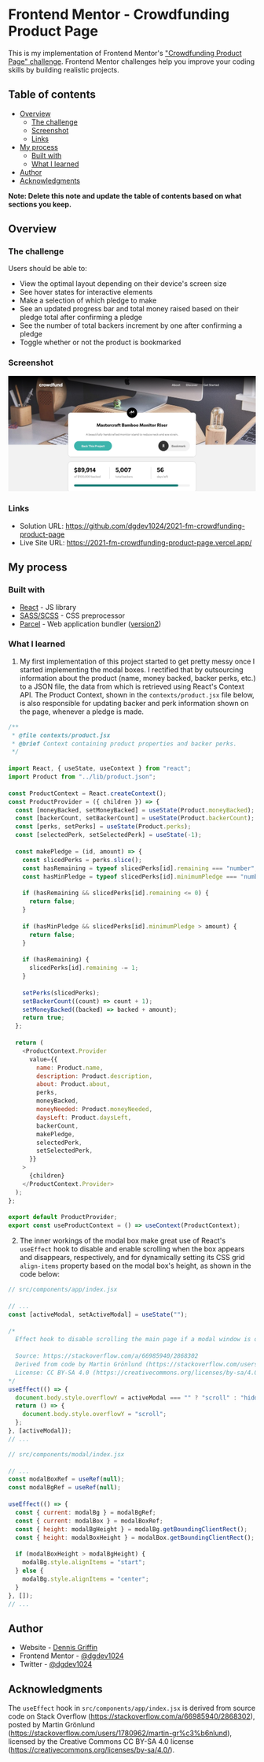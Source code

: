 # Frontend Mentor - Crowdfunding Product Page

This is my implementation of Frontend Mentor's ["Crowdfunding Product Page" challenge](https://www.frontendmentor.io/challenges/crowdfunding-product-page-7uvcZe7ZR). Frontend Mentor challenges help you improve your coding skills by building realistic projects.

## Table of contents

- [Overview](#overview)
  - [The challenge](#the-challenge)
  - [Screenshot](#screenshot)
  - [Links](#links)
- [My process](#my-process)
  - [Built with](#built-with)
  - [What I learned](#what-i-learned)
- [Author](#author)
- [Acknowledgments](#acknowledgments)

**Note: Delete this note and update the table of contents based on what sections you keep.**

## Overview

### The challenge

Users should be able to:

- View the optimal layout depending on their device's screen size
- See hover states for interactive elements
- Make a selection of which pledge to make
- See an updated progress bar and total money raised based on their pledge total after confirming a pledge
- See the number of total backers increment by one after confirming a pledge
- Toggle whether or not the product is bookmarked

### Screenshot

![](./details/screenshot.png)

### Links

- Solution URL: https://github.com/dgdev1024/2021-fm-crowdfunding-product-page
- Live Site URL: https://2021-fm-crowdfunding-product-page.vercel.app/

## My process

### Built with

- [React](https://reactjs.org/) - JS library
- [SASS/SCSS](https://sass-lang.com/) - CSS preprocessor
- [Parcel](https://parceljs.org/) - Web application bundler ([version2](https://v2.parceljs.org/))

### What I learned

1. My first implementation of this project started to get pretty messy once I started implementing the modal boxes. I rectified that by outsourcing information about the product (name, money backed, backer perks, etc.) to a JSON file, the data from which is retrieved using React's Context API. The Product Context, shown in the `contexts/product.jsx` file below, is also responsible for updating backer and perk information shown on the page, whenever a pledge is made.

```Javascript
/**
 * @file contexts/product.jsx
 * @brief Context containing product properties and backer perks.
 */

import React, { useState, useContext } from "react";
import Product from "../lib/product.json";

const ProductContext = React.createContext();
const ProductProvider = ({ children }) => {
  const [moneyBacked, setMoneyBacked] = useState(Product.moneyBacked);
  const [backerCount, setBackerCount] = useState(Product.backerCount);
  const [perks, setPerks] = useState(Product.perks);
  const [selectedPerk, setSelectedPerk] = useState(-1);

  const makePledge = (id, amount) => {
    const slicedPerks = perks.slice();
    const hasRemaining = typeof slicedPerks[id].remaining === "number";
    const hasMinPledge = typeof slicedPerks[id].minimumPledge === "number";

    if (hasRemaining && slicedPerks[id].remaining <= 0) {
      return false;
    }

    if (hasMinPledge && slicedPerks[id].minimumPledge > amount) {
      return false;
    }

    if (hasRemaining) {
      slicedPerks[id].remaining -= 1;
    }

    setPerks(slicedPerks);
    setBackerCount((count) => count + 1);
    setMoneyBacked((backed) => backed + amount);
    return true;
  };

  return (
    <ProductContext.Provider
      value={{
        name: Product.name,
        description: Product.description,
        about: Product.about,
        perks,
        moneyBacked,
        moneyNeeded: Product.moneyNeeded,
        daysLeft: Product.daysLeft,
        backerCount,
        makePledge,
        selectedPerk,
        setSelectedPerk,
      }}
    >
      {children}
    </ProductContext.Provider>
  );
};

export default ProductProvider;
export const useProductContext = () => useContext(ProductContext);
```

2. The inner workings of the modal box make great use of React's `useEffect` hook to disable and enable scrolling when the box appears and disappears, respectively, and for dynamically setting its CSS grid `align-items` property based on the modal box's height, as shown in the code below:

```Javascript
// src/components/app/index.jsx

// ...
const [activeModal, setActiveModal] = useState("");

/*
  Effect hook to disable scrolling the main page if a modal window is on screen.

  Source: https://stackoverflow.com/a/66985940/2868302
  Derived from code by Martin Grönlund (https://stackoverflow.com/users/1780962/martin-gr%c3%b6nlund)
  License: CC BY-SA 4.0 (https://creativecommons.org/licenses/by-sa/4.0/)
*/
useEffect(() => {
  document.body.style.overflowY = activeModal === "" ? "scroll" : "hidden";
  return () => {
    document.body.style.overflowY = "scroll";
  };
}, [activeModal]);
// ...
```

```Javascript
// src/components/modal/index.jsx

// ...
const modalBoxRef = useRef(null);
const modalBgRef = useRef(null);

useEffect(() => {
  const { current: modalBg } = modalBgRef;
  const { current: modalBox } = modalBoxRef;
  const { height: modalBgHeight } = modalBg.getBoundingClientRect();
  const { height: modalBoxHeight } = modalBox.getBoundingClientRect();

  if (modalBoxHeight > modalBgHeight) {
    modalBg.style.alignItems = "start";
  } else {
    modalBg.style.alignItems = "center";
  }
}, []);
// ...
```

## Author

- Website - [Dennis Griffin](https://dgdev1024.com)
- Frontend Mentor - [@dgdev1024](https://www.frontendmentor.io/profile/dgdev1024)
- Twitter - [@dgdev1024](https://www.twitter.com/dgdev1024)

## Acknowledgments

The `useEffect` hook in `src/components/app/index.jsx` is derived from source code on Stack Overflow (https://stackoverflow.com/a/66985940/2868302), posted by Martin Grönlund (https://stackoverflow.com/users/1780962/martin-gr%c3%b6nlund), licensed by the Creative Commons CC BY-SA 4.0 license (https://creativecommons.org/licenses/by-sa/4.0/).
